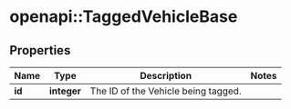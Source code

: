 # openapi::TaggedVehicleBase

## Properties
Name | Type | Description | Notes
------------ | ------------- | ------------- | -------------
**id** | **integer** | The ID of the Vehicle being tagged. | 


